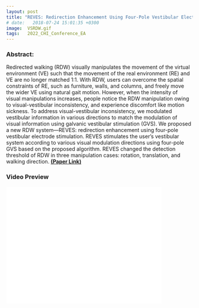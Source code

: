 ```yaml
---
layout: post
title: "REVES: Redirection Enhancement Using Four-Pole Vestibular Electrode Stimulation"
# date:   2018-07-24 15:01:35 +0300
image:  VSRDW.gif
tags:   2022_CHI_Conference_EA
---
```


### Abstract:

Redirected walking (RDW) visually manipulates the movement of the virtual environment (VE) such that the movement of the real environment (RE) and VE are no longer matched 1:1. With RDW, users can overcome the spatial constraints of RE, such as furniture, walls, and columns, and freely move the wider VE using natural gait motion. However, when the intensity of visual manipulations increases, people notice the RDW manipulation owing to visual-vestibular inconsistency, and experience discomfort like motion sickness. To address visual-vestibular inconsistency, we modulated vestibular information in various directions to match the modulation of visual information using galvanic vestibular stimulation (GVS). We proposed a new RDW system—REVES: redirection enhancement using four-pole vestibular electrode stimulation. REVES stimulates the user’s vestibular system according to various visual modulation directions using four-pole GVS based on the proposed algorithm. REVES changed the detection threshold of RDW in three manipulation cases: rotation, translation, and walking direction.
<a href="https://dl.acm.org/doi/abs/10.1145/3491101.3519626"><strong>(Paper Link)</strong></a>

### Video Preview
<iframe width="420" height="315" src="//www.youtube.com/embed/48s3zDdc5yY" frameborder="0" allowfullscreen="allowfullscreen">&nbsp;</iframe>